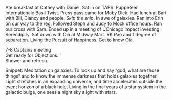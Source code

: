 Ate breakfast at Cathey with Daniel. Sat in on TAPS. Puppeteer Internationale Basil Twist. Press pass came for Moby Dick. Had lunch at Bart with Bill, Clancy and people. *Skip the snip*. In awe of galaxies. Ran into Erin on our way to the reg. Followed Steph and Judy to Mock office hours. Ran our cross with Sam. Ended up in a meeting of UChicago impact investing. Serendipity. Sat down with Oia at Midway Mart. YK Pao and 1 degree of separation. Living the Pursuit of Happiness. Get to know Oia.

7-8 Captains meeting   
Get ready for Objections. \`  
Shower and refresh. 

Snippet: Meditation on galaxies: To look up and say “god, what are those things” and to know the immense darkness that holds galaxies together. Light stretches in an expanding universe, and time accelerates outside the event horizon of a black hole. Living in the final years of a star system in the galactic bulge, one sees a night sky alight with stars.